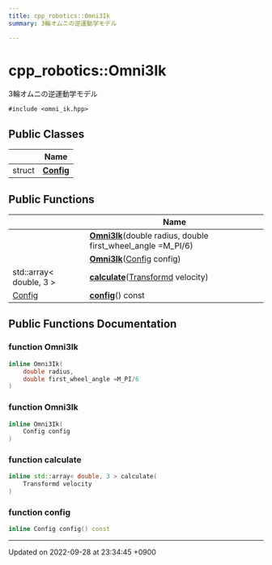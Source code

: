 ```yaml
---
title: cpp_robotics::Omni3Ik
summary: 3輪オムニの逆運動学モデル 

---
```


# cpp_robotics::Omni3Ik



3輪オムニの逆運動学モデル 


`#include <omni_ik.hpp>`

## Public Classes

|                | Name           |
| -------------- | -------------- |
| struct | **[Config](/cpp_robotics/doxybook/Classes/structcpp__robotics_1_1Omni3Ik_1_1Config/)**  |

## Public Functions

|                | Name           |
| -------------- | -------------- |
| | **[Omni3Ik](/cpp_robotics/doxybook/Classes/classcpp__robotics_1_1Omni3Ik/#function-omni3ik)**(double radius, double first_wheel_angle =M_PI/6) |
| | **[Omni3Ik](/cpp_robotics/doxybook/Classes/classcpp__robotics_1_1Omni3Ik/#function-omni3ik)**([Config](/cpp_robotics/doxybook/Classes/structcpp__robotics_1_1Omni3Ik_1_1Config/) config) |
| std::array< double, 3 > | **[calculate](/cpp_robotics/doxybook/Classes/classcpp__robotics_1_1Omni3Ik/#function-calculate)**([Transformd](/cpp_robotics/doxybook/Namespaces/namespacecpp__robotics/#using-transformd) velocity) |
| [Config](/cpp_robotics/doxybook/Classes/structcpp__robotics_1_1Omni3Ik_1_1Config/) | **[config](/cpp_robotics/doxybook/Classes/classcpp__robotics_1_1Omni3Ik/#function-config)**() const |

## Public Functions Documentation

### function Omni3Ik

```cpp
inline Omni3Ik(
    double radius,
    double first_wheel_angle =M_PI/6
)
```


### function Omni3Ik

```cpp
inline Omni3Ik(
    Config config
)
```


### function calculate

```cpp
inline std::array< double, 3 > calculate(
    Transformd velocity
)
```


### function config

```cpp
inline Config config() const
```


-------------------------------

Updated on 2022-09-28 at 23:34:45 +0900